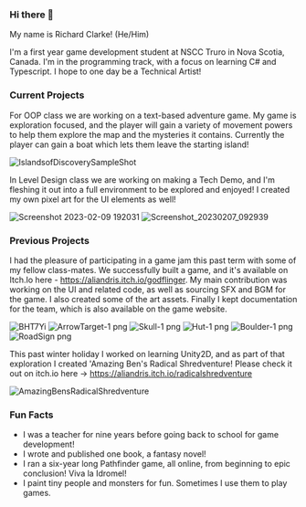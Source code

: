 ### Hi there 👋

My name is Richard Clarke! (He/Him)

I'm a first year game development student at NSCC Truro in Nova Scotia, Canada. I'm in the programming track, with a focus on learning C# and Typescript. I hope to one day be a Technical Artist!

### Current Projects

For OOP class we are working on a text-based adventure game. My game is exploration focused, and the player will gain a variety of movement powers to help them explore the map and the mysteries it contains. Currently the player can gain a boat which lets them leave the starting island!

![IslandsofDiscoverySampleShot](https://user-images.githubusercontent.com/113057777/221424951-be1269cb-0ba8-48e1-830c-27b9c7a58013.jpg)

In Level Design class we are working on making a Tech Demo, and I'm fleshing it out into a full environment to be explored and enjoyed! I created my own pixel art for the UI elements as well! 

![Screenshot 2023-02-09 192031](https://user-images.githubusercontent.com/113057777/221425223-40687ebc-3db5-45e2-a5fe-6d2fe97e18b3.jpg)
![Screenshot_20230207_092939](https://user-images.githubusercontent.com/113057777/221425262-7ff988a9-e61c-48f6-ae92-6740a58d56a5.png)

### Previous Projects

I had the pleasure of participating in a game jam this past term with some of my fellow class-mates. We successfully built a game, and it's available on Itch.Io here - https://aliandris.itch.io/godflinger. My main contribution was working on the UI and related code, as well as sourcing SFX and BGM for the game. I also created some of the art assets. Finally I kept documentation for the team, which is also available on the game website.

![BHT7Yi](https://user-images.githubusercontent.com/113057777/206764880-6f0f8ea5-1336-430d-87fe-fc976236c218.jpg)
![ArrowTarget-1 png](https://user-images.githubusercontent.com/113057777/206763482-473e7f08-8b38-479a-a655-3305d23a7238.png)
![Skull-1 png](https://user-images.githubusercontent.com/113057777/206763534-7c22b537-8d18-4632-b537-8eaaa9f15e3e.png)
![Hut-1 png](https://user-images.githubusercontent.com/113057777/206764453-1f64108c-a06e-4192-af8a-5de99882c526.png)
![Boulder-1 png](https://user-images.githubusercontent.com/113057777/206764472-e300a62b-85cf-4c97-8de8-4b259418c638.png)
![RoadSign png](https://user-images.githubusercontent.com/113057777/206764483-bc664ed9-3a9f-42a3-aab8-50d28c1d8c9b.png)

This past winter holiday I worked on learning Unity2D, and as part of that exploration I created 'Amazing Ben's Radical Shredventure! Please check it out on itch.io here -> https://aliandris.itch.io/radicalshredventure

![AmazingBensRadicalShredventure](https://user-images.githubusercontent.com/113057777/221425090-845fbf88-ddf2-4ca0-88da-8259c46e4798.jpg)

### Fun Facts 
- I was a teacher for nine years before going back to school for game development! 
- I wrote and published one book, a fantasy novel!
- I ran a six-year long Pathfinder game, all online, from beginning to epic conclusion! Viva la Idromel! 
- I paint tiny people and monsters for fun. Sometimes I use them to play games.

<!--
**MrTechnol0gy/MrTechnol0gy** is a ✨ _special_ ✨ repository because its `README.md` (this file) appears on your GitHub profile.

Here are some ideas to get you started:

- 🔭 I’m currently working on ...
- 🌱 I’m currently learning ...
- 👯 I’m looking to collaborate on ...
- 🤔 I’m looking for help with ...
- 💬 Ask me about ...
- 📫 How to reach me: ...
- 😄 Pronouns: ...
- ⚡ Fun fact: ...
-->
